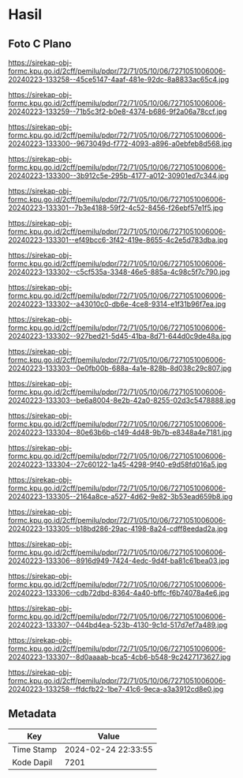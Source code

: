 # Hasil

## Foto C Plano

https://sirekap-obj-formc.kpu.go.id/2cff/pemilu/pdpr/72/71/05/10/06/7271051006006-20240223-133258--45ce5147-4aaf-481e-92dc-8a8833ac65c4.jpg

https://sirekap-obj-formc.kpu.go.id/2cff/pemilu/pdpr/72/71/05/10/06/7271051006006-20240223-133259--71b5c3f2-b0e8-4374-b686-9f2a06a78ccf.jpg

https://sirekap-obj-formc.kpu.go.id/2cff/pemilu/pdpr/72/71/05/10/06/7271051006006-20240223-133300--9673049d-f772-4093-a896-a0ebfeb8d568.jpg

https://sirekap-obj-formc.kpu.go.id/2cff/pemilu/pdpr/72/71/05/10/06/7271051006006-20240223-133300--3b912c5e-295b-4177-a012-30901ed7c344.jpg

https://sirekap-obj-formc.kpu.go.id/2cff/pemilu/pdpr/72/71/05/10/06/7271051006006-20240223-133301--7b3e4188-59f2-4c52-8456-f26ebf57e1f5.jpg

https://sirekap-obj-formc.kpu.go.id/2cff/pemilu/pdpr/72/71/05/10/06/7271051006006-20240223-133301--ef49bcc6-3f42-419e-8655-4c2e5d783dba.jpg

https://sirekap-obj-formc.kpu.go.id/2cff/pemilu/pdpr/72/71/05/10/06/7271051006006-20240223-133302--c5cf535a-3348-46e5-885a-4c98c5f7c790.jpg

https://sirekap-obj-formc.kpu.go.id/2cff/pemilu/pdpr/72/71/05/10/06/7271051006006-20240223-133302--a43010c0-db6e-4ce8-9314-e1f31b96f7ea.jpg

https://sirekap-obj-formc.kpu.go.id/2cff/pemilu/pdpr/72/71/05/10/06/7271051006006-20240223-133302--927bed21-5d45-41ba-8d71-644d0c9de48a.jpg

https://sirekap-obj-formc.kpu.go.id/2cff/pemilu/pdpr/72/71/05/10/06/7271051006006-20240223-133303--0e0fb00b-688a-4a1e-828b-8d038c29c807.jpg

https://sirekap-obj-formc.kpu.go.id/2cff/pemilu/pdpr/72/71/05/10/06/7271051006006-20240223-133303--be6a8004-8e2b-42a0-8255-02d3c5478888.jpg

https://sirekap-obj-formc.kpu.go.id/2cff/pemilu/pdpr/72/71/05/10/06/7271051006006-20240223-133304--80e63b6b-c149-4d48-9b7b-e8348a4e7181.jpg

https://sirekap-obj-formc.kpu.go.id/2cff/pemilu/pdpr/72/71/05/10/06/7271051006006-20240223-133304--27c60122-1a45-4298-9f40-e9d58fd016a5.jpg

https://sirekap-obj-formc.kpu.go.id/2cff/pemilu/pdpr/72/71/05/10/06/7271051006006-20240223-133305--2164a8ce-a527-4d62-9e82-3b53ead659b8.jpg

https://sirekap-obj-formc.kpu.go.id/2cff/pemilu/pdpr/72/71/05/10/06/7271051006006-20240223-133305--b18bd286-29ac-4198-8a24-cdff8eedad2a.jpg

https://sirekap-obj-formc.kpu.go.id/2cff/pemilu/pdpr/72/71/05/10/06/7271051006006-20240223-133306--8916d949-7424-4edc-9d4f-ba81c61bea03.jpg

https://sirekap-obj-formc.kpu.go.id/2cff/pemilu/pdpr/72/71/05/10/06/7271051006006-20240223-133306--cdb72dbd-8364-4a40-bffc-f6b74078a4e6.jpg

https://sirekap-obj-formc.kpu.go.id/2cff/pemilu/pdpr/72/71/05/10/06/7271051006006-20240223-133307--044bd4ea-523b-4130-9c1d-517d7ef7a489.jpg

https://sirekap-obj-formc.kpu.go.id/2cff/pemilu/pdpr/72/71/05/10/06/7271051006006-20240223-133307--8d0aaaab-bca5-4cb6-b548-9c2427173627.jpg

https://sirekap-obj-formc.kpu.go.id/2cff/pemilu/pdpr/72/71/05/10/06/7271051006006-20240223-133258--ffdcfb22-1be7-41c6-9eca-a3a3912cd8e0.jpg


## Metadata

| Key        | Value               |
| ---------- | ------------------- |
| Time Stamp | 2024-02-24 22:33:55 |
| Kode Dapil | 7201                |



